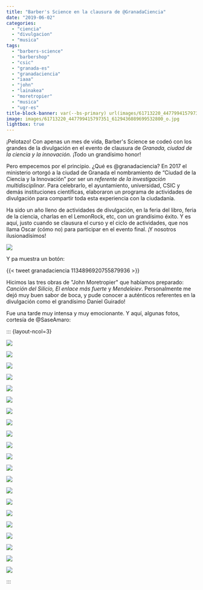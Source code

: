 ```yaml
---
title: "Barber's Science en la clausura de @GranadaCiencia"
date: "2019-06-02"
categories: 
  - "ciencia"
  - "divulgacion"
  - "musica"
tags: 
  - "barbers-science"
  - "barbershop"
  - "csic"
  - "granada-es"
  - "granadaciencia"
  - "iaaa"
  - "john"
  - "lainakea"
  - "moretropier"
  - "musica"
  - "ugr-es"
title-block-banner: var(--bs-primary) url(images/61713220_447799415797351_6129436089699532800_o.jpg) 50% 50% 
image: images/61713220_447799415797351_6129436089699532800_o.jpg
lightbox: true
---
```


¡Pelotazo! Con apenas un mes de vida, Barber's Science se codeó con los grandes de la divulgación en el evento de clausura de _Granada, ciudad de la ciencia y la innovación._ ¡Todo un grandísimo honor!

Pero empecemos por el principio. ¿Qué es @granadaciencia? En 2017 el ministerio ortorgó a la ciudad de Granada el nombramiento de “Ciudad de la Ciencia y la Innovación” por ser un _referente de la investigación multidisciplinar_. Para celebrarlo, el ayuntamiento, universidad, CSIC y demás instituciones científicas, elaboraron un programa de actividades de divulgación para compartir toda esta experiencia con la ciudadanía.

Ha sido un año lleno de actividades de divulgación, en la feria del libro, feria de la ciencia, charlas en el LemonRock, etc, con un grandísimo éxito. Y es aquí, justo cuando se clausura el curso y el ciclo de actividades, que nos llama Oscar (cómo no) para participar en el evento final. ¡Y nosotros ilusionadísimos!

![](https://i0.wp.com/www.fjmartinezmurcia.es/wp-content/uploads/2019/07/D7kP0OwWsAAh7YO.jpg?fit=640%2C905&ssl=1)

Y pa muestra un botón:

{{< tweet granadaciencia 1134896920755879936 >}}

Hicimos las tres obras de "John Moretropier" que habíamos preparado: _Canción del Silicio, El enlace más fuerte_ y _Mendeleiev_. Personalmente me dejó muy buen sabor de boca, y pude conocer a auténticos referentes en la divulgación como el grandísimo Daniel Guirado!

Fue una tarde muy intensa y muy emocionante. Y aquí, algunas fotos, cortesía de @SaseAmaro:

::: {layout-ncol=3}

![](images/61626973_447798612464098_3466828993523613696_o.jpg)

![](images/61651304_447799319130694_1058681503996706816_o.jpg)

![](images/61672314_447800062463953_4956399642632781824_o.jpg)

![](images/61673838_447798602464099_7943355608076386304_o.jpg)

![](images/61681586_447800205797272_5818573512230567936_o.jpg)

![](images/61713220_447799415797351_6129436089699532800_o.jpg)

![](images/61734471_447800119130614_518751913856991232_o.jpg)

![](images/61734472_447799022464057_540329550379220992_o.jpg)

![](images/61756558_447800189130607_4467468167748255744_o.jpg)

![](images/61765402_447794669131159_1987709782257041408_o.jpg)

![](images/61766659_447799202464039_28840765522182144_o.jpg)

![](images/61845647_447799295797363_8994149915735097344_o.jpg)

![](images/61904883_447799055797387_2766965318180929536_o.jpg)

![](images/61944421_447799185797374_3509815590317457408_o.jpg)

![](images/61950811_447800072463952_7430066188245270528_o.jpg)

![](images/61990300_447798599130766_7636232216250417152_o.jpg)

![](images/62003106_447792905798002_6141802674934251520_o.jpg)

![](images/62027710_447799045797388_3479703312612196352_o.jpg)

![](images/62046967_447799305797362_2659726208207421440_o.jpg)

![](images/62211883_447799172464042_4525472744757788672_o.jpg)

![](images/62333513_447792989131327_3444907192682020864_o.jpg)

:::